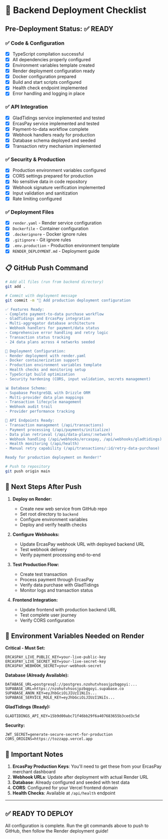 # 🚀 Backend Deployment Checklist

## Pre-Deployment Status: ✅ READY

### ✅ Code & Configuration
- [x] TypeScript compilation successful
- [x] All dependencies properly configured
- [x] Environment variables template created
- [x] Render deployment configuration ready
- [x] Docker configuration prepared
- [x] Build and start scripts configured
- [x] Health check endpoint implemented
- [x] Error handling and logging in place

### ✅ API Integration
- [x] GladTidings service implemented and tested
- [x] ErcasPay service implemented and tested  
- [x] Payment-to-data workflow complete
- [x] Webhook handlers ready for production
- [x] Database schema deployed and seeded
- [x] Transaction retry mechanism implemented

### ✅ Security & Production
- [x] Production environment variables configured
- [x] CORS settings prepared for production
- [x] No sensitive data in code repository
- [x] Webhook signature verification implemented
- [x] Input validation and sanitization
- [x] Rate limiting configured

### ✅ Deployment Files
- [x] `render.yaml` - Render service configuration
- [x] `Dockerfile` - Container configuration
- [x] `.dockerignore` - Docker ignore rules
- [x] `.gitignore` - Git ignore rules  
- [x] `.env.production` - Production environment template
- [x] `RENDER_DEPLOYMENT.md` - Deployment guide

## 📋 GitHub Push Command

```bash
# Add all files (run from backend directory)
git add .

# Commit with deployment message
git commit -m "🚀 Add production deployment configuration

✅ Features Ready:
- Complete payment-to-data purchase workflow
- GladTidings and ErcasPay integration
- Multi-aggregator database architecture
- Webhook handlers for payment/data status
- Comprehensive error handling and retry logic
- Transaction status tracking
- 24 data plans across 4 networks seeded

🔧 Deployment Configuration:
- Render deployment with render.yaml
- Docker containerization support
- Production environment variables template
- Health checks and monitoring setup
- TypeScript build optimization
- Security hardening (CORS, input validation, secrets management)

📊 Database Schema:
- Supabase PostgreSQL with Drizzle ORM
- Multi-provider data plan mappings
- Transaction lifecycle management
- Webhook audit trail
- Provider performance tracking

🔗 API Endpoints Ready:
- Transaction management (/api/transactions)
- Payment processing (/api/payments/initialize)
- Data plan retrieval (/api/data-plans/:network)
- Webhook handling (/api/webhooks/ercaspay, /api/webhooks/gladtidings)
- Health monitoring (/api/health)
- Manual retry capability (/api/transactions/:id/retry-data-purchase)

Ready for production deployment on Render!"

# Push to repository
git push origin main
```

## 🎯 Next Steps After Push

1. **Deploy on Render:**
   - Create new web service from GitHub repo
   - Set root directory to `backend`
   - Configure environment variables
   - Deploy and verify health checks

2. **Configure Webhooks:**
   - Update ErcasPay webhook URL with deployed backend URL
   - Test webhook delivery
   - Verify payment processing end-to-end

3. **Test Production Flow:**
   - Create test transaction
   - Process payment through ErcasPay
   - Verify data purchase with GladTidings
   - Monitor logs and transaction status

4. **Frontend Integration:**
   - Update frontend with production backend URL
   - Test complete user journey
   - Verify CORS configuration

## 🔧 Environment Variables Needed on Render

**Critical - Must Set:**
```
ERCASPAY_LIVE_PUBLIC_KEY=your-live-public-key
ERCASPAY_LIVE_SECRET_KEY=your-live-secret-key  
ERCASPAY_WEBHOOK_SECRET=your-webhook-secret
```

**Database (Already Available):**
```
DATABASE_URL=postgresql://postgres.nzohutvhsosjpzbqgoyi:...
SUPABASE_URL=https://nzohutvhsosjpzbqgoyi.supabase.co
SUPABASE_ANON_KEY=eyJhbGciOiJIUzI1NiIs...
SUPABASE_SERVICE_ROLE_KEY=eyJhbGciOiJIUzI1NiIs...
```

**GladTidings (Ready):**
```
GLADTIDINGS_API_KEY=15b9d00abc71f46bb29f6a407683655b3ced3c5d
```

**Security:**
```
JWT_SECRET=generate-secure-secret-for-production
CORS_ORIGINS=https://tozzapp.vercel.app
```

## 🚨 Important Notes

1. **ErcasPay Production Keys**: You'll need to get these from your ErcasPay merchant dashboard
2. **Webhook URLs**: Update after deployment with actual Render URL
3. **Database**: Already configured and seeded with test data
4. **CORS**: Configured for your Vercel frontend domain
5. **Health Checks**: Available at `/api/health` endpoint

---

## ✅ READY TO DEPLOY

All configuration is complete. Run the git commands above to push to GitHub, then follow the Render deployment guide!